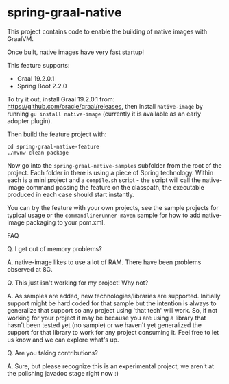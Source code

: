 # spring-graal-native

This project contains code to enable the building of native images with GraalVM.

Once built, native images have very fast startup!

This feature supports:
- Graal 19.2.0.1
- Spring Boot 2.2.0

To try it out, install Graal 19.2.0.1 from: https://github.com/oracle/graal/releases,
then install `native-image` by running `gu install native-image` (currently it is
available as an early adopter plugin).


Then build the feature project with:

```
cd spring-graal-native-feature
./mvnw clean package
```

Now go into the `spring-graal-native-samples` subfolder from the root of the
project. Each folder in there is using a piece of Spring technology. Within each
is a mini project and a `compile.sh` script - the script will call the 
native-image command passing the feature on the classpath, the executable produced
in each case should start instantly.

You can try the feature with your own projects, see the sample projects for typical
usage or the `commandlinerunner-maven` sample for how to add native-image packaging
to your pom.xml. 

FAQ

Q. I get out of memory problems?

A. native-image likes to use a lot of RAM. There have been problems observed at 8G.


Q. This just isn't working for my project! Why not?

A. As samples are added, new technologies/libraries are supported. Initially support
   might be hard coded for that sample but the intention is always to generalize
   that support so any project using 'that tech' will work. So, if not working for
   your project it may be because you are using a library that hasn't been tested
   yet (no sample) or we haven't yet generalized the support for that library to
   work for any project consuming it. Feel free to let us know and we can explore
   what's up.

Q. Are you taking contributions?

A. Sure, but please recognize this is an experimental project, we aren't at the
   polishing javadoc stage right now :)
